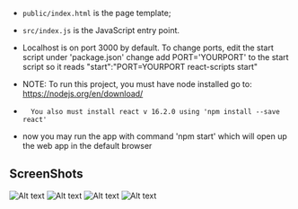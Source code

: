 * `public/index.html` is the page template;
* `src/index.js` is the JavaScript entry point.

* Localhost is on port 3000 by default. To change ports, edit the start script under 'package.json' change add PORT='YOURPORT' to the start script so it reads "start":"PORT=YOURPORT react-scripts start"
* NOTE: To run this project, you must have node installed go to: https://nodejs.org/en/download/
*		You also must install react v 16.2.0 using 'npm install --save react'
* now you may run the app with command 'npm start' which will open up the web app in the default browser

## ScreenShots
![Alt text](./screenshots/AccountCreationPage.png?raw=true "AccountCreationPage")
![Alt text](./screenshots/HomePage.png?raw=true "HomePage")
![Alt text](./screenshots/Loginpage.png?raw=true "LoginPage")
![Alt text](./screenshots/TournamentViewPage.png?raw=true "TournamentViewPage")
